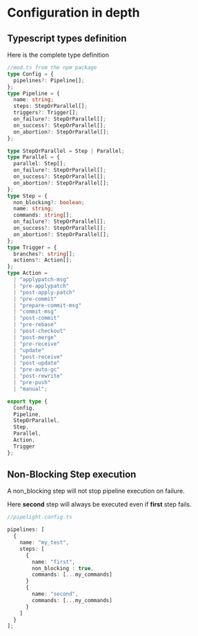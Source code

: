 # Configuration in depth

## Typescript types definition

Here is the complete type definition

```ts
//mod.ts from the npm package
type Config = {
  pipelines?: Pipeline[];
};
type Pipeline = {
  name: string;
  steps: StepOrParallel[];
  triggers?: Trigger[];
  on_failure?: StepOrParallel[];
  on_success?: StepOrParallel[];
  on_abortion?: StepOrParallel[];
};

type StepOrParallel = Step | Parallel;
type Parallel = {
  parallel: Step[];
  on_failure?: StepOrParallel[];
  on_success?: StepOrParallel[];
  on_abortion?: StepOrParallel[];
};
type Step = {
  non_blocking?: boolean;
  name: string;
  commands: string[];
  on_failure?: StepOrParallel[];
  on_success?: StepOrParallel[];
  on_abortion?: StepOrParallel[];
};
type Trigger = {
  branches?: string[];
  actions?: Action[];
};
type Action =
  | "applypatch-msg"
  | "pre-applypatch"
  | "post-apply-patch"
  | "pre-commit"
  | "prepare-commit-msg"
  | "commit-msg"
  | "post-commit"
  | "pre-rebase"
  | "post-checkout"
  | "post-merge"
  | "pre-receive"
  | "update"
  | "post-receive"
  | "post-update"
  | "pre-auto-gc"
  | "post-rewrite"
  | "pre-push"
  | "manual";

export type {
  Config,
  Pipeline,
  StepOrParallel,
  Step,
  Parallel,
  Action,
  Trigger
};
```

## Non-Blocking Step execution

A non_blocking step will not stop pipeline execution on failure.

Here **second** step will always be executed even if **first** step fails.

```ts
//pipelight.config.ts

pipelines: [
  {
    name: "my_test",
    steps: [
      {
        name: "first",
        non_blocking : true,
        commands: [...my_commands]
      }
      {
        name: "second",
        commands: [...my_commands]
      }
    ]
  }
];
```

